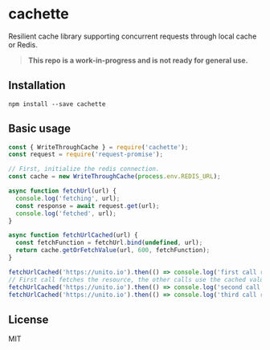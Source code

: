 # cachette

Resilient cache library supporting concurrent requests through local cache or Redis.

> **This repo is a work-in-progress and is not ready for general use.**

## Installation

```
npm install --save cachette
```

## Basic usage

```javascript
const { WriteThroughCache } = require('cachette');
const request = require('request-promise');

// First, initialize the redis connection.
const cache = new WriteThroughCache(process.env.REDIS_URL);

async function fetchUrl(url) {
  console.log('fetching', url);
  const response = await request.get(url);
  console.log('fetched', url);
}

async function fetchUrlCached(url) {
  const fetchFunction = fetchUrl.bind(undefined, url);
  return cache.getOrFetchValue(url, 600, fetchFunction);
}

fetchUrlCached('https://unito.io').then(() => console.log('first call returned'));
// First call fetches the resource, the other calls use the cached value.
fetchUrlCached('https://unito.io').then(() => console.log('second call returned'));
fetchUrlCached('https://unito.io').then(() => console.log('third call returned'));
```

## License

MIT
